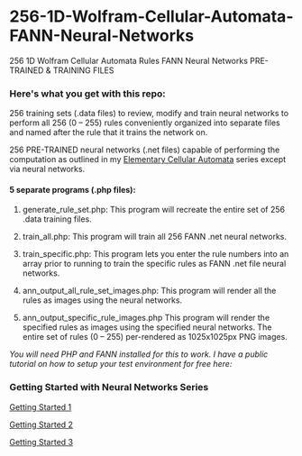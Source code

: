 # 256-1D-Wolfram-Cellular-Automata-FANN-Neural-Networks
256 1D Wolfram Cellular Automata Rules FANN Neural Networks PRE-TRAINED &amp; TRAINING FILES

### Here's what you get with this repo:
 256 training sets (.data files) to review, modify  and train neural networks to perform all 256 (0 – 255) rules  conveniently organized into separate files and named after the rule that  it trains the network on.
 
 256 PRE-TRAINED neural networks (.net files) capable of performing the computation as outlined in my [Elementary Cellular Automata](https://geekgirljoy.wordpress.com/2017/10/02/ancestor-simulations-elementary-cellular-automata/) series except via neural networks.
 
 #### 5 separate programs (.php files):  
 1. generate_rule_set.php: This program will recreate the entire set of 256 .data training files.
 2. train_all.php:  This program will train all 256 FANN .net neural networks.
 3. train_specific.php: This program lets you enter the  rule numbers into an array prior to running to train the specific rules  as FANN .net file neural networks.
 
 4. ann_output_all_rule_set_images.php: This program will render all the rules as images using the neural networks.
 5. ann_output_specific_rule_images.php This program will render the specified rules as images using the specified neural networks.
 The entire set of rules (0 – 255) per-rendered as 1025x1025px PNG images.
 
*You will need PHP and FANN installed for this to work. I have a public tutorial on how to setup your test environment for free here:*

 ### Getting Started with Neural Networks Series

[Getting Started 1](https://geekgirljoy.wordpress.com/2016/07/12/getting-started-with-neural-networks-using-the-fann-library-php-and-c9-io/)

[Getting Started 2](https://geekgirljoy.wordpress.com/2016/07/24/getting-started-with-neural-networks-using-the-fann-library-php-and-c9-io-part-2/)

[Getting Started 3](https://geekgirljoy.wordpress.com/2016/08/02/getting-started-with-neural-networks-using-the-fann-library-php-and-c9-io-part-3/)
